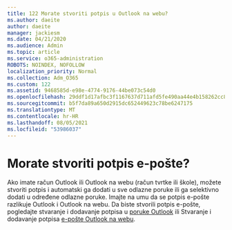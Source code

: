 ```yaml
---
title: 122 Morate stvoriti potpis u Outlook na webu?
ms.author: daeite
author: daeite
manager: jackiesm
ms.date: 04/21/2020
ms.audience: Admin
ms.topic: article
ms.service: o365-administration
ROBOTS: NOINDEX, NOFOLLOW
localization_priority: Normal
ms.collection: Adm_O365
ms.custom: 122
ms.assetid: 9468585d-e98e-4774-9176-44be073c54d0
ms.openlocfilehash: 29ddf1d17afbc3f1167637d711afd5fe490aa44e4b158262cc891f0632c81c8c
ms.sourcegitcommit: b5f7da89a650d2915dc652449623c78be6247175
ms.translationtype: MT
ms.contentlocale: hr-HR
ms.lasthandoff: 08/05/2021
ms.locfileid: "53986037"
---
```

# <a name="need-to-create-an-email-signature"></a>Morate stvoriti potpis e-pošte?

Ako imate račun Outlook ili Outlook na webu (račun tvrtke ili škole), možete stvoriti potpis i automatski ga dodati u sve odlazne poruke ili ga selektivno dodati u određene odlazne poruke. Imajte na umu da se potpis e-pošte razlikuje Outlook i Outlook na webu. Da biste stvorili potpis e-pošte, pogledajte stvaranje i dodavanje potpisa u [poruke Outlook](https://support.office.com/article/8ee5d4f4-68fd-464a-a1c1-0e1c80bb27f2.aspx) ili Stvaranje i dodavanje potpisa [e-pošte Outlook na webu](https://support.office.com/article/5ff9dcfd-d3f1-447b-b2e9-39f91b074ea3.aspx).

